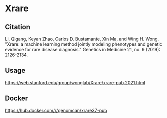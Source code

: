 # Xrare

## Citation
Li, Qigang, Keyan Zhao, Carlos D. Bustamante, Xin Ma, and Wing H. Wong. "Xrare: a machine learning method jointly modeling phenotypes and genetic evidence for rare disease diagnosis." Genetics in Medicine 21, no. 9 (2019): 2126-2134.

## Usage
https://web.stanford.edu/group/wonglab/Xrare/xrare-pub.2021.html

## Docker
https://hub.docker.com/r/genomcan/xrare37-pub

